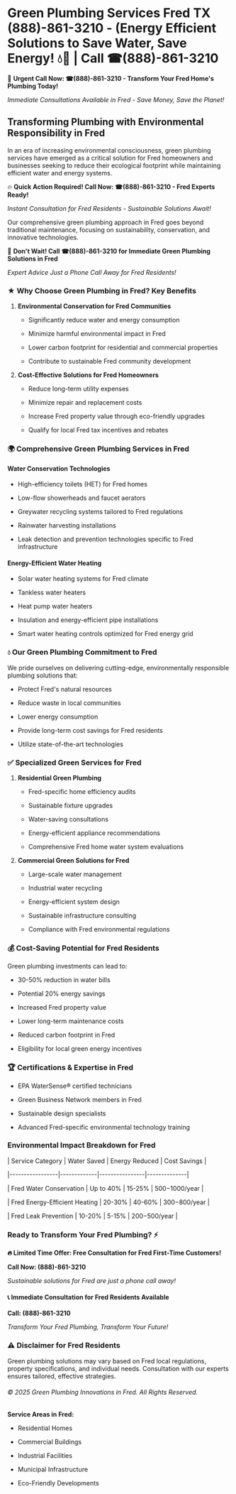 # Green Plumbing Services Fred TX (888)-861-3210 - (Energy Efficient Solutions to Save Water, Save Energy! 💧🌿 | Call ☎(888)-861-3210

🚨 **Urgent Call Now: ☎(888)-861-3210 - Transform Your Fred Home's Plumbing Today!**
*Immediate Consultations Available in Fred - Save Money, Save the Planet!*

## Transforming Plumbing with Environmental Responsibility in Fred

In an era of increasing environmental consciousness, green plumbing services have emerged as a critical solution for Fred homeowners and businesses seeking to reduce their ecological footprint while maintaining efficient water and energy systems. 

🔥 **Quick Action Required! Call Now: ☎(888)-861-3210 - Fred Experts Ready!**
*Instant Consultation for Fred Residents - Sustainable Solutions Await!*

Our comprehensive green plumbing approach in Fred goes beyond traditional maintenance, focusing on sustainability, conservation, and innovative technologies.

🚨 **Don't Wait! Call ☎(888)-861-3210 for Immediate Green Plumbing Solutions in Fred**
*Expert Advice Just a Phone Call Away for Fred Residents!*

### ★ Why Choose Green Plumbing in Fred? Key Benefits

1. **Environmental Conservation for Fred Communities** 
   - Significantly reduce water and energy consumption
   - Minimize harmful environmental impact in Fred
   - Lower carbon footprint for residential and commercial properties
   - Contribute to sustainable Fred community development

2. **Cost-Effective Solutions for Fred Homeowners** 
   - Reduce long-term utility expenses
   - Minimize repair and replacement costs
   - Increase Fred property value through eco-friendly upgrades
   - Qualify for local Fred tax incentives and rebates

### 🌍 Comprehensive Green Plumbing Services in Fred

#### Water Conservation Technologies
- High-efficiency toilets (HET) for Fred homes
- Low-flow showerheads and faucet aerators
- Greywater recycling systems tailored to Fred regulations
- Rainwater harvesting installations
- Leak detection and prevention technologies specific to Fred infrastructure

#### Energy-Efficient Water Heating
- Solar water heating systems for Fred climate
- Tankless water heaters
- Heat pump water heaters
- Insulation and energy-efficient pipe installations
- Smart water heating controls optimized for Fred energy grid

### 💧 Our Green Plumbing Commitment to Fred

We pride ourselves on delivering cutting-edge, environmentally responsible plumbing solutions that:
- Protect Fred's natural resources
- Reduce waste in local communities
- Lower energy consumption
- Provide long-term cost savings for Fred residents
- Utilize state-of-the-art technologies

### ✅ Specialized Green Services for Fred

1. **Residential Green Plumbing**
   - Fred-specific home efficiency audits
   - Sustainable fixture upgrades
   - Water-saving consultations
   - Energy-efficient appliance recommendations
   - Comprehensive Fred home water system evaluations

2. **Commercial Green Solutions for Fred**
   - Large-scale water management
   - Industrial water recycling
   - Energy-efficient system design
   - Sustainable infrastructure consulting
   - Compliance with Fred environmental regulations

### 💰 Cost-Saving Potential for Fred Residents

Green plumbing investments can lead to:
- 30-50% reduction in water bills
- Potential 20% energy savings
- Increased Fred property value
- Lower long-term maintenance costs
- Reduced carbon footprint in Fred
- Eligibility for local green energy incentives

### 🏆 Certifications & Expertise in Fred

- EPA WaterSense® certified technicians
- Green Business Network members in Fred
- Sustainable design specialists
- Advanced Fred-specific environmental technology training

### Environmental Impact Breakdown for Fred

| Service Category | Water Saved | Energy Reduced | Cost Savings |
|-----------------|-------------|----------------|--------------|
| Fred Water Conservation | Up to 40% | 15-25% | $500-$1000/year |
| Fred Energy-Efficient Heating | 20-30% | 40-60% | $300-$800/year |
| Fred Leak Prevention | 10-20% | 5-15% | $200-$500/year |

### Ready to Transform Your Fred Plumbing? ⚡

**🔥 Limited Time Offer: Free Consultation for Fred First-Time Customers!**

**Call Now: (888)-861-3210**
*Sustainable solutions for Fred are just a phone call away!*

#### 📞 Immediate Consultation for Fred Residents Available

**Call: (888)-861-3210**
*Transform Your Fred Plumbing, Transform Your Future!*

### ⚠️ Disclaimer for Fred Residents

Green plumbing solutions may vary based on Fred local regulations, property specifications, and individual needs. Consultation with our experts ensures tailored, effective strategies.

###### © 2025 Green Plumbing Innovations in Fred. All Rights Reserved.

**Service Areas in Fred:** 
- Residential Homes
- Commercial Buildings
- Industrial Facilities
- Municipal Infrastructure
- Eco-Friendly Developments